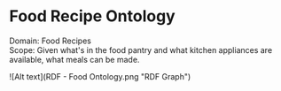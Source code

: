 Food Recipe Ontology
====================

Domain: Food Recipes  
Scope: Given what's in the food pantry and what kitchen appliances are available, what meals can be made.  

![Alt text](RDF - Food Ontology.png "RDF Graph")
